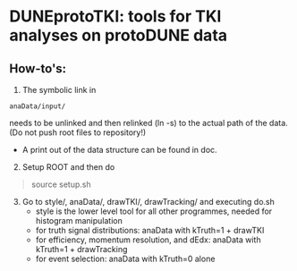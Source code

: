 # DUNEprotoTKI: tools for TKI analyses on protoDUNE data

## How-to's:

1. The symbolic link in 
```
anaData/input/
```
needs to be unlinked and then relinked (ln -s) to the actual path of the data. (Do not push root files to repository!)

   - A print out of the data structure can be found in doc.

2. Setup ROOT and then do
> source setup.sh

3. Go to style/, anaData/, drawTKI/, drawTracking/ and executing do.sh
   - style is the lower level tool for all other programmes, needed for histogram manipulation
   - for truth signal distributions: anaData with kTruth=1 + drawTKI
   - for efficiency, momentum resolution, and dEdx: anaData with kTruth=1 + drawTracking
   - for event selection: anaData with kTruth=0 alone





